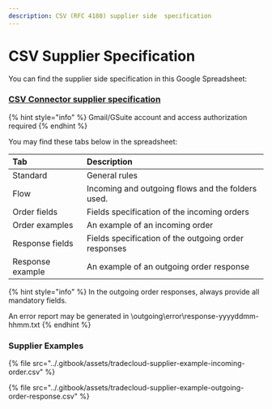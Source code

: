 ```yaml
---
description: CSV (RFC 4180) supplier side  specification
---
```


# CSV Supplier Specification

You can find the supplier side specification in this Google Spreadsheet:

### [CSV Connector supplier specification](https://docs.google.com/spreadsheets/d/1mCnIehWQfn96BHgeXR7sYbsmE9isLJkDFyjKfVpt-ZE)

{% hint style="info" %}
Gmail/GSuite account and access authorization required
{% endhint %}

You may find these tabs below in the spreadsheet:

| Tab | Description |
| :--- | :--- |
| Standard | General rules |
| Flow | Incoming and outgoing flows and the folders used. |
| Order fields | Fields specification of the incoming orders |
| Order examples | An example of an incoming order |
| Response fields | Fields specification of the outgoing order responses |
| Response example | An example of an outgoing order response |

{% hint style="info" %}
In the outgoing order responses, always provide all mandatory fields.

An error report may be generated in \outgoing\error\response-yyyyddmm-hhmm.txt
{% endhint %}

### Supplier Examples

{% file src="../.gitbook/assets/tradecloud-supplier-example-incoming-order.csv" %}

{% file src="../.gitbook/assets/tradecloud-supplier-example-outgoing-order-response.csv" %}

